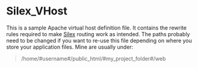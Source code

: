 Silex_VHost
===========

This is a sample Apache virtual host definition file.
It contains the rewrite rules required to make [Silex](http://silex-project.org) routing work as intended.
The paths probably need to be changed if you want to re-use this file depending on where you store your application files. Mine are usually under:
> /home/#username#/public_html/#my_project_folder#/web
